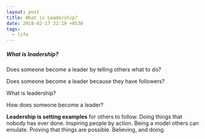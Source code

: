 ```yaml
---
layout: post
title: What is Leadership?
date: 2019-02-17 22:19 +0530
tags:
  - life
---
```


##### What is leadership? #####

Does someone become a leader by telling others what to do?

Does someone become a leader because they have followers?

What is leadership?

How does someone become a leader?

**Leadership is setting examples** for others to follow. Doing things that nobody has ever done. Inspiring people by action. Being a model others can emulate. Proving that things are possible. Believing, and doing.
